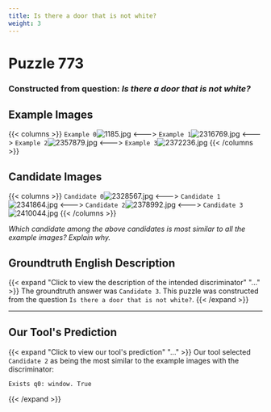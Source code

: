 ```yaml
---
title: Is there a door that is not white?
weight: 3
---
```


# Puzzle 773
### Constructed from question: _Is there a door that is not white?_


## Example Images
{{< columns >}}
`Example 0`![1185.jpg](/gqa_images/1185.jpg)
<--->
`Example 1`![2316769.jpg](/gqa_images/2316769.jpg)
<--->
`Example 2`![2357879.jpg](/gqa_images/2357879.jpg)
<--->
`Example 3`![2372236.jpg](/gqa_images/2372236.jpg)
{{< /columns >}}

## Candidate Images
{{< columns >}}
`Candidate 0`![2328567.jpg](/gqa_images/2328567.jpg)
<--->
`Candidate 1`![2341864.jpg](/gqa_images/2341864.jpg)
<--->
`Candidate 2`![2378992.jpg](/gqa_images/2378992.jpg)
<--->
`Candidate 3`![2410044.jpg](/gqa_images/2410044.jpg)
{{< /columns >}}

*Which candidate among the above candidates is most similar to all the example images? Explain why.*

## Groundtruth English Description

{{< expand "Click to view the description of the intended discriminator" "..." >}}
The groundtruth answer was `Candidate 3`. This puzzle was constructed from the question `Is there a door that is not white?`.
{{< /expand >}}

---

## Our Tool's Prediction

{{< expand "Click to view our tool's prediction" "..." >}}
Our tool selected `Candidate 2` as being the most similar to the example images with the discriminator:
```plaintext
Exists q0: window. True
```
{{< /expand >}}
